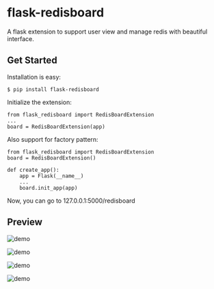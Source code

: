 # flask-redisboard

A flask extension to support user view and manage redis with beautiful interface.


## Get Started

Installation is easy:
```
$ pip install flask-redisboard
```

Initialize the extension:
```
from flask_redisboard import RedisBoardExtension
...
board = RedisBoardExtension(app)
```

Also support for factory pattern:
```
from flask_redisboard import RedisBoardExtension
board = RedisBoardExtension()

def create_app():
    app = Flask(__name__)
    ...
    board.init_app(app)
```

Now, you can go to 127.0.0.1:5000/redisboard 


## Preview
![demo](screenshot/demo1.png)

![demo](screenshot/demo2.png)

![demo](screenshot/demo3.png)

![demo](screenshot/demo4.png)

